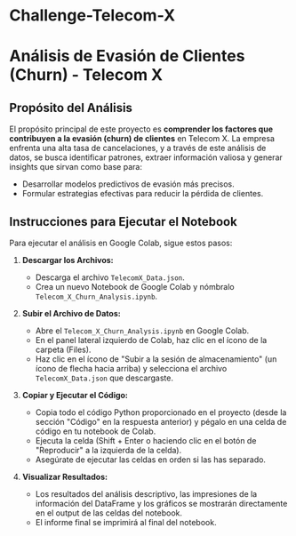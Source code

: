 # Challenge-Telecom-X
# Análisis de Evasión de Clientes (Churn) - Telecom X

## Propósito del Análisis

El propósito principal de este proyecto es **comprender los factores que contribuyen a la evasión (churn) de clientes** en Telecom X. La empresa enfrenta una alta tasa de cancelaciones, y a través de este análisis de datos, se busca identificar patrones, extraer información valiosa y generar insights que sirvan como base para:

* Desarrollar modelos predictivos de evasión más precisos.
* Formular estrategias efectivas para reducir la pérdida de clientes.


## Instrucciones para Ejecutar el Notebook

Para ejecutar el análisis en Google Colab, sigue estos pasos:

1.  **Descargar los Archivos:**
    * Descarga el archivo `TelecomX_Data.json`.
    * Crea un nuevo Notebook de Google Colab y nómbralo `Telecom_X_Churn_Analysis.ipynb`.

2.  **Subir el Archivo de Datos:**
    * Abre el `Telecom_X_Churn_Analysis.ipynb` en Google Colab.
    * En el panel lateral izquierdo de Colab, haz clic en el ícono de la carpeta (Files).
    * Haz clic en el ícono de "Subir a la sesión de almacenamiento" (un ícono de flecha hacia arriba) y selecciona el archivo `TelecomX_Data.json` que descargaste.

3.  **Copiar y Ejecutar el Código:**
    * Copia todo el código Python proporcionado en el proyecto (desde la sección "Código" en la respuesta anterior) y pégalo en una celda de código en tu notebook de Colab.
    * Ejecuta la celda (Shift + Enter o haciendo clic en el botón de "Reproducir" a la izquierda de la celda).
    * Asegúrate de ejecutar las celdas en orden si las has separado.

4.  **Visualizar Resultados:**
    * Los resultados del análisis descriptivo, las impresiones de la información del DataFrame y los gráficos se mostrarán directamente en el output de las celdas del notebook.
    * El informe final se imprimirá al final del notebook.

